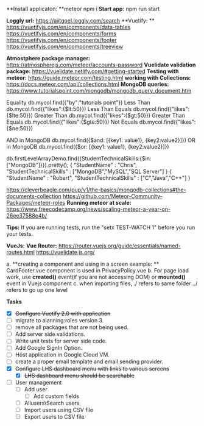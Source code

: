 **Install applicaton: **meteor npm i
**Start app:** npm run start

**Loggly url:** https://ajitgoel.loggly.com/search
**Vuetify: **
   https://vuetifyjs.com/en/components/data-tables
   https://vuetifyjs.com/en/components/forms
   https://vuetifyjs.com/en/components/footer
   https://vuetifyjs.com/en/components/treeview

**Atmostphere package manager:** https://atmospherejs.com/meteor/accounts-password
**Vuelidate validation package:** https://vuelidate.netlify.com/#getting-started
**Testing with meteor:** https://guide.meteor.com/testing.html
**working with Collections:** https://docs.meteor.com/api/collections.html
**MongoDB queries:** https://www.tutorialspoint.com/mongodb/mongodb_query_document.htm

Equality	        db.mycol.find({"by":"tutorials point"})
Less Than	        db.mycol.find({"likes":{$lt:50}})
Less Than Equals	db.mycol.find({"likes":{$lte:50}})
Greater Than	    db.mycol.find({"likes":{$gt:50}})
Greater Than Equals	db.mycol.find({"likes":{$gte:50}})
Not Equals          db.mycol.find({"likes":{$ne:50}})

AND in MongoDB      db.mycol.find({$and: [{key1: value1}, {key2:value2}]})
OR in MongoDB      db.mycol.find({$or: [{key1: value1}, {key2:value2}]})   

db.firstLevelArrayDemo.find({StudentTechnicalSkills:{$in:["MongoDB"]}}).pretty();
{
   "StudentName" : "Chris",
   "StudentTechnicalSkills" : ["MongoDB","MySQL","SQL Server"]
}
{
   "StudentName" : "Robert",
   "StudentTechnicalSkills" : ["C","Java","C++"]
}

https://cleverbeagle.com/pup/v1/the-basics/mongodb-collections#the-documents-collection
https://github.com/Meteor-Community-Packages/meteor-roles
**Running meteor at scale:** https://www.freecodecamp.org/news/scaling-meteor-a-year-on-26ee37588e4b/

**Tips:**
If you are running tests, run the "setx TEST-WATCH 1" before you run your tests. 

**VueJs:**
**Vue Router:** https://router.vuejs.org/guide/essentials/named-routes.html
https://vuelidate.js.org/

a. **creating a component and using in a screen example: ** CardFooter.vue component is used in PrivacyPolicy.vue
b. For page load work, use **created()** event(if you are not accessing DOM) or **mounted()** event in Vuejs component 
c. when importing files, 
   ./ refers to same folder
   ../ refers to go up one level

**Tasks**

- [x] ~~Configure Vuetify 2.0 with application~~
- [ ] migrate to alanning:roles version 3.
- [ ] remove all packages that are not being used.
- [ ] Add server side validations.
- [ ] Write unit tests for server side code.
- [ ] Add Google SignIn Option.
- [ ] Host application in Google Cloud VM.
- [ ] create a proper email template and email sending provider.
- [x] ~~Configure LHS dashboard menu with links to various screens~~
	- [x] ~~LHS dashboard menu should be searchable~~
- [ ] User management
	- [ ] Add user
		- [ ] Add custom fields
	- [ ] Allusers\Search users
	- [ ] Import users using CSV file
	- [ ] Export users to CSV file